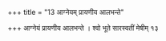 +++
title = "13 आग्नेयम् प्रायणीय आलभन्ते"

+++
आग्नेयं प्रायणीय आलभन्ते । श्वो भूते सारस्वतीं मेषीम् १३